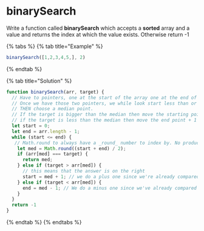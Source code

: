 # binarySearch

Write a function called **binarySearch** which accepts a **sorted** array and a value and returns the index at which the value exists. Otherwise return -1

{% tabs %}
{% tab title="Example" %}
```javascript
binarySearch([1,2,3,4,5,], 2)
```
{% endtab %}

{% tab title="Solution" %}
```javascript
function binarySearch(arr, target) {
  // Have to pointers, one at the start of the array one at the end of the array
  // Once we have those two pointers, we while look start less than or equal to end
  // THEN choose a median point. 
  // If the target is bigger than the median then move the starting point + 1
  // if the target is less than the median then move the end point + 1
  let start = 0;
  let end = arr.length - 1;
  while (start <= end) {
   // Math.round to always have a _round_ number to index by. No products
    let med = Math.round((start + end) / 2);
    if (arr[med] === target) {
      return med;
    } else if (target > arr[med]) {
      // this means that the answer is on the right
      start = med + 1; // we do a plus one since we're already compared the median
    } else if (target < arr[med]) {
      end = med - 1; // We do a minus one since we've already compared the median
    }
  }
  return -1 
}
```
{% endtab %}
{% endtabs %}

